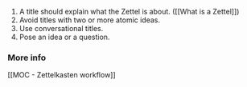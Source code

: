 1. A title should explain what the Zettel is about. ([[What is a Zettel]])
2. Avoid titles with two or more atomic ideas.
3. Use conversational titles.
4. Pose an idea or a question.
### More info
[[MOC - Zettelkasten workflow]]